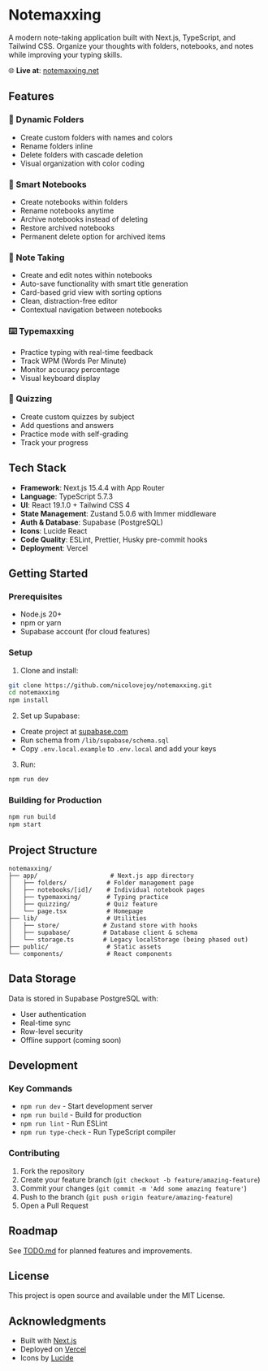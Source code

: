 # Notemaxxing

A modern note-taking application built with Next.js, TypeScript, and Tailwind CSS. Organize your thoughts with folders, notebooks, and notes while improving your typing skills.

🌐 **Live at**: [notemaxxing.net](https://notemaxxing.net)

## Features

### 📁 Dynamic Folders

- Create custom folders with names and colors
- Rename folders inline
- Delete folders with cascade deletion
- Visual organization with color coding

### 📓 Smart Notebooks

- Create notebooks within folders
- Rename notebooks anytime
- Archive notebooks instead of deleting
- Restore archived notebooks
- Permanent delete option for archived items

### 📝 Note Taking

- Create and edit notes within notebooks
- Auto-save functionality with smart title generation
- Card-based grid view with sorting options
- Clean, distraction-free editor
- Contextual navigation between notebooks

### ⌨️ Typemaxxing

- Practice typing with real-time feedback
- Track WPM (Words Per Minute)
- Monitor accuracy percentage
- Visual keyboard display

### 🎯 Quizzing

- Create custom quizzes by subject
- Add questions and answers
- Practice mode with self-grading
- Track your progress

## Tech Stack

- **Framework**: Next.js 15.4.4 with App Router
- **Language**: TypeScript 5.7.3
- **UI**: React 19.1.0 + Tailwind CSS 4
- **State Management**: Zustand 5.0.6 with Immer middleware
- **Auth & Database**: Supabase (PostgreSQL)
- **Icons**: Lucide React
- **Code Quality**: ESLint, Prettier, Husky pre-commit hooks
- **Deployment**: Vercel

## Getting Started

### Prerequisites

- Node.js 20+
- npm or yarn
- Supabase account (for cloud features)

### Setup

1. Clone and install:

```bash
git clone https://github.com/nicolovejoy/notemaxxing.git
cd notemaxxing
npm install
```

2. Set up Supabase:

- Create project at [supabase.com](https://supabase.com)
- Run schema from `/lib/supabase/schema.sql`
- Copy `.env.local.example` to `.env.local` and add your keys

3. Run:

```bash
npm run dev
```

### Building for Production

```bash
npm run build
npm start
```

## Project Structure

```
notemaxxing/
├── app/                    # Next.js app directory
│   ├── folders/           # Folder management page
│   ├── notebooks/[id]/    # Individual notebook pages
│   ├── typemaxxing/       # Typing practice
│   ├── quizzing/          # Quiz feature
│   └── page.tsx           # Homepage
├── lib/                   # Utilities
│   ├── store/            # Zustand store with hooks
│   ├── supabase/         # Database client & schema
│   └── storage.ts        # Legacy localStorage (being phased out)
├── public/                # Static assets
└── components/            # React components
```

## Data Storage

Data is stored in Supabase PostgreSQL with:

- User authentication
- Real-time sync
- Row-level security
- Offline support (coming soon)

## Development

### Key Commands

- `npm run dev` - Start development server
- `npm run build` - Build for production
- `npm run lint` - Run ESLint
- `npm run type-check` - Run TypeScript compiler

### Contributing

1. Fork the repository
2. Create your feature branch (`git checkout -b feature/amazing-feature`)
3. Commit your changes (`git commit -m 'Add some amazing feature'`)
4. Push to the branch (`git push origin feature/amazing-feature`)
5. Open a Pull Request

## Roadmap

See [TODO.md](./TODO.md) for planned features and improvements.

## License

This project is open source and available under the MIT License.

## Acknowledgments

- Built with [Next.js](https://nextjs.org/)
- Deployed on [Vercel](https://vercel.com)
- Icons by [Lucide](https://lucide.dev/)
